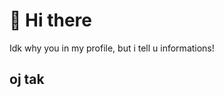 <h1>👋 Hi there</h1>
<p>Idk why you in my profile, but i tell u informations!</p>
<h2 style="text-algin: center;">oj tak<h2>
